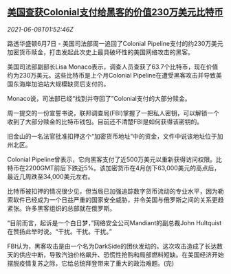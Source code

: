<!--1623117662000-->
[美国查获Colonial支付给黑客的价值230万美元比特币](https://cn.reuters.com/article/colonial-ransom-bitcoins-0607-mon-idCNKCS2DK04Z)
------

<div><i>2021-06-08T01:52:46Z</i></div><p>路透华盛顿6月7日 - 美国司法部周一追回了Colonial Pipeline支付的约230万美元加密货币赎金，打击发起此次史上最具破坏性的美国网络攻击的黑客。</p><p>美国司法部副部长Lisa Monaco表示，调查人员查获了63.7个比特币，现在价值约为230万美元。这些比特币是上个月Colonial Pipeline在遭受黑客攻击并导致美国东海岸加油站大规模缺货后支付的。</p><p>Monaco说，司法部已经“找到并夺回了”Colonial支付的大部分赎金。</p><p>周一提交的一份宣誓书说，联邦调查局(FBI)掌握了一把私人密钥，可以解锁一个收到了大部分赎金的比特币钱包。目前还不清楚FBI是如何获得该密钥的。</p><p>旧金山的一名法官批准扣押这个“加密货币地址”中的资金，文件中说该地址位于加州北区。</p><p>Colonial Pipeline曾表示，它向黑客支付了近500万美元以重新获得访问权限。比特币在2200GMT前后下跌近5%。该加密货币在4月创下63,000美元的高点后，最近几周跌至34,000美元左右。</p><p>比特币被扣押的情况很少见，但当局已加强追踪数字货币流动的专业水平，因为勒索软件已经成为一个日益严重的国家安全威胁，并令美国与俄罗斯之间的关系更趋紧张。许多黑客组织的总部就在俄罗斯。</p><p>“目前而言，起诉是一个白日梦，”网络安全公司Mandiant的副总裁John Hultquist在赞扬此举时说。“干扰。干扰。干扰。”</p><p>FBI认为，黑客攻击是由一个名为DarkSide的团伙发动的。这次攻击造成了长达数天的供应中断，导致汽油价格飙升、恐慌性抢购和局部燃料短缺。在美国经济开始摆脱疫情复苏之际，它给总统拜登带来了重大的政治难题。(完)</p>

